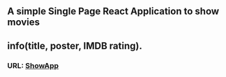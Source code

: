 ## A simple Single Page React Application to show movies
## info(title, poster, IMDB rating).
### URL: [ShowApp](https://janebautina.github.io/ReactInit)
